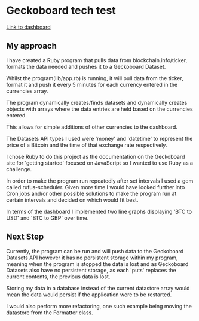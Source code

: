 # Geckoboard tech test

[Link to dashboard](https://zakrichardsonme.geckoboard.com/dashboards/BF73D044F6CCBDC2)

## My approach

I have created a Ruby program that pulls data from blockchain.info/ticker, formats the data needed and pushes it to a Geckoboard Dataset.

Whilst the program(lib/app.rb) is running, it will pull data from the ticker, format it and push it every 5 minutes for each currency entered in the currencies array.

The program dynamically creates/finds datasets and dynamically creates objects with arrays where the data entries are held based on the currencies entered.

This allows for simple additions of other currencies to the dashboard.

The Datasets API types I used were 'money' and 'datetime' to represent the price of a Bitcoin and the time of that exchange rate respectively.

I chose Ruby to do this project as the documentation on the Geckoboard site for  'getting started' focused on JavaScript so I wanted to use Ruby as a challenge.

In order to make the program run repeatedly after set intervals I used a gem called rufus-scheduler. Given more time I would have looked further into Cron jobs and/or other possible solutions to make the program run at certain intervals and decided on which would fit best.

In terms of the dashboard I implemented two line graphs displaying 'BTC to USD' and 'BTC to GBP' over time.

## Next Step

Currently, the program can be run and will push data to the Geckoboard Datasets API however it has no persistent storage within my program, meaning when the program is stopped the data is lost and as Geckoboard Datasets also have no persistent storage, as each 'puts' replaces the current contents, the previous data is lost.

Storing my data in a database instead of the current datastore array would mean the data would persist if the application were to be restarted.

I would also perform more refactoring, one such example being moving the datastore from the Formatter class.
